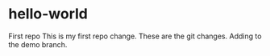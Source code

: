 # hello-world
First repo
This is my first repo change. 
These are the git changes.
Adding to the demo branch.